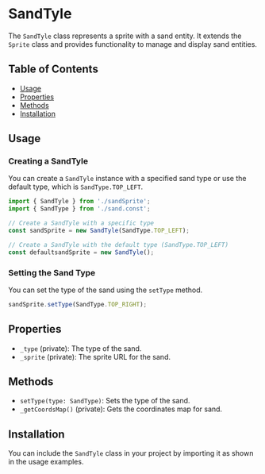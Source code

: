 # SandTyle

The `SandTyle` class represents a sprite with a sand entity. It extends the `Sprite` class and provides functionality to manage and display sand entities.

## Table of Contents

- [Usage](#usage)
- [Properties](#properties)
- [Methods](#methods)
- [Installation](#installation)

## Usage

### Creating a SandTyle

You can create a `SandTyle` instance with a specified sand type or use the default type, which is `SandType.TOP_LEFT`.

```javascript
import { SandTyle } from './sandSprite';
import { SandType } from './sand.const';

// Create a SandTyle with a specific type
const sandSprite = new SandTyle(SandType.TOP_LEFT);

// Create a SandTyle with the default type (SandType.TOP_LEFT)
const defaultsandSprite = new SandTyle();
```

### Setting the Sand Type

You can set the type of the sand using the `setType` method.

```javascript
sandSprite.setType(SandType.TOP_RIGHT);
```

## Properties

- `_type` (private): The type of the sand.
- `_sprite` (private): The sprite URL for the sand.

## Methods

- `setType(type: SandType)`: Sets the type of the sand.
- `_getCoordsMap()` (private): Gets the coordinates map for sand.

## Installation

You can include the `SandTyle` class in your project by importing it as shown in the usage examples.
